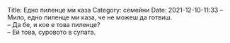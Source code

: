 Title: Едно пиленце ми каза
Category: семейни
Date: 2021-12-10-11:33
– Мило, едно пиленце ми каза, че не можеш да готвиш.  
– Да бе, и кое е това пиленце?  
– Ей това, суровото в супата.
